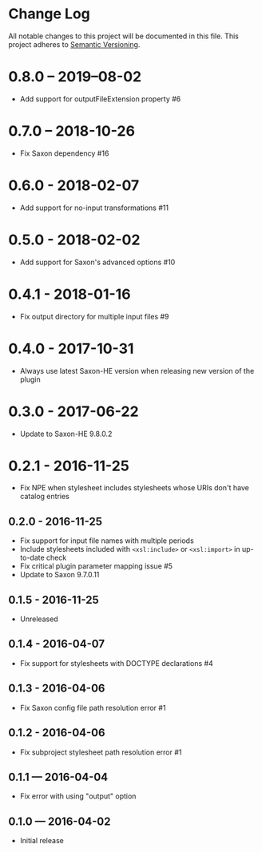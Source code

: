# Change Log
All notable changes to this project will be documented in this file.
This project adheres to [Semantic Versioning](http://semver.org/).

# 0.8.0 – 2019–08-02
- Add support for outputFileExtension property #6

# 0.7.0 – 2018-10-26
- Fix Saxon dependency #16

# 0.6.0 - 2018-02-07
- Add support for no-input transformations #11

# 0.5.0 - 2018-02-02
- Add support for Saxon's advanced options #10

# 0.4.1 - 2018-01-16
- Fix output directory for multiple input files #9

# 0.4.0 - 2017-10-31
- Always use latest Saxon-HE version when releasing new version of the plugin

# 0.3.0 - 2017-06-22
- Update to Saxon-HE 9.8.0.2

# 0.2.1 - 2016-11-25
- Fix NPE when stylesheet includes stylesheets whose URIs don't have catalog entries

## 0.2.0 - 2016-11-25
- Fix support for input file names with multiple periods
- Include stylesheets included with `<xsl:include>` or `<xsl:import>` in up-to-date check
- Fix critical plugin parameter mapping issue #5
- Update to Saxon 9.7.0.11

## 0.1.5 - 2016-11-25
- Unreleased

## 0.1.4 - 2016-04-07
- Fix support for stylesheets with DOCTYPE declarations #4

## 0.1.3 - 2016-04-06
- Fix Saxon config file path resolution error #1

## 0.1.2 - 2016-04-06
- Fix subproject stylesheet path resolution error #1

## 0.1.1 — 2016-04-04
- Fix error with using "output" option

## 0.1.0 — 2016-04-02
- Initial release
